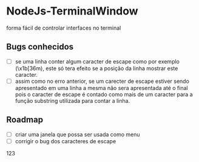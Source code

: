 # NodeJs-TerminalWindow
forma fácil de controlar interfaces no terminal

## Bugs conhecidos
- [ ] se uma linha conter algum caracter de escape como por exemplo (\x1b[36m), este só tera efeito se a posição da linha mostrar este caracter.
- [ ] assim como no erro anterior, se um carecter de escape estiver sendo apresentado em uma linha a mesma não sera apresentada até o final pois o caracter de escape é contado como mais de um caracter para a função substring utilizada para contar a linha.

## Roadmap
- [ ] criar uma janela que possa ser usada como menu
- [ ] corrigir o bug dos caracteres de escape

123